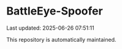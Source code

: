 # BattleEye-Spoofer

Last updated: 2025-06-26 07:51:11

This repository is automatically maintained.
